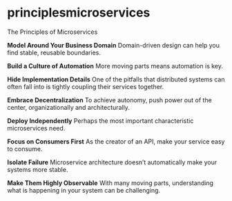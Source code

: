 # principlesmicroservices
The Principles of Microservices


**Model Around Your Business Domain** Domain-driven design can help you find stable, reusable boundaries.

**Build a Culture of Automation** More moving parts means automation is key.

**Hide Implementation Details** One of the pitfalls that distributed systems can often fall into is tightly coupling their services together.

**Embrace Decentralization** To achieve autonomy, push power out of the center, organizationally and architecturally.

**Deploy Independently** Perhaps the most important characteristic microservices need.

**Focus on Consumers First** As the creator of an API, make your service easy to consume.

**Isolate Failure** Microservice architecture doesn’t automatically make your systems more stable.

**Make Them Highly Observable** With many moving parts, understanding what is happening in your system can be challenging.
